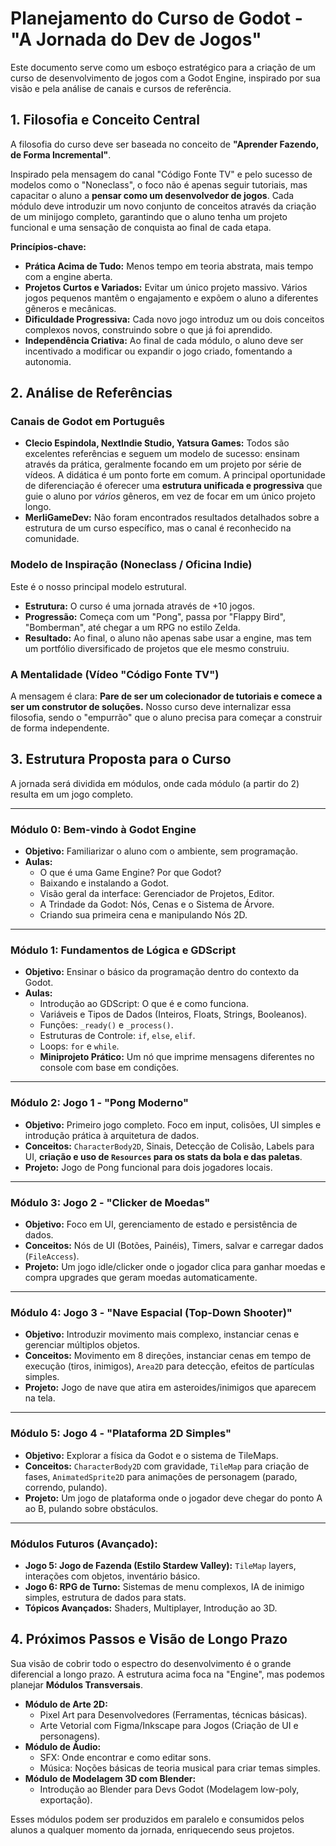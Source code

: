 # Planejamento do Curso de Godot - "A Jornada do Dev de Jogos"

Este documento serve como um esboço estratégico para a criação de um curso de desenvolvimento de jogos com a Godot Engine, inspirado por sua visão e pela análise de canais e cursos de referência.

## 1. Filosofia e Conceito Central

A filosofia do curso deve ser baseada no conceito de **"Aprender Fazendo, de Forma Incremental"**.

Inspirado pela mensagem do canal "Código Fonte TV" e pelo sucesso de modelos como o "Noneclass", o foco não é apenas seguir tutoriais, mas capacitar o aluno a **pensar como um desenvolvedor de jogos**. Cada módulo deve introduzir um novo conjunto de conceitos através da criação de um minijogo completo, garantindo que o aluno tenha um projeto funcional e uma sensação de conquista ao final de cada etapa.

**Princípios-chave:**
*   **Prática Acima de Tudo:** Menos tempo em teoria abstrata, mais tempo com a engine aberta.
*   **Projetos Curtos e Variados:** Evitar um único projeto massivo. Vários jogos pequenos mantêm o engajamento e expõem o aluno a diferentes gêneros e mecânicas.
*   **Dificuldade Progressiva:** Cada novo jogo introduz um ou dois conceitos complexos novos, construindo sobre o que já foi aprendido.
*   **Independência Criativa:** Ao final de cada módulo, o aluno deve ser incentivado a modificar ou expandir o jogo criado, fomentando a autonomia.

## 2. Análise de Referências

### Canais de Godot em Português
*   **Clecio Espindola, NextIndie Studio, Yatsura Games:** Todos são excelentes referências e seguem um modelo de sucesso: ensinam através da prática, geralmente focando em um projeto por série de vídeos. A didática é um ponto forte em comum. A principal oportunidade de diferenciação é oferecer uma **estrutura unificada e progressiva** que guie o aluno por *vários* gêneros, em vez de focar em um único projeto longo.
*   **MerliGameDev:** Não foram encontrados resultados detalhados sobre a estrutura de um curso específico, mas o canal é reconhecido na comunidade.

### Modelo de Inspiração (Noneclass / Oficina Indie)
Este é o nosso principal modelo estrutural.
*   **Estrutura:** O curso é uma jornada através de +10 jogos.
*   **Progressão:** Começa com um "Pong", passa por "Flappy Bird", "Bomberman", até chegar a um RPG no estilo Zelda.
*   **Resultado:** Ao final, o aluno não apenas sabe usar a engine, mas tem um portfólio diversificado de projetos que ele mesmo construiu.

### A Mentalidade (Vídeo "Código Fonte TV")
A mensagem é clara: **Pare de ser um colecionador de tutoriais e comece a ser um construtor de soluções.** Nosso curso deve internalizar essa filosofia, sendo o "empurrão" que o aluno precisa para começar a construir de forma independente.

## 3. Estrutura Proposta para o Curso

A jornada será dividida em módulos, onde cada módulo (a partir do 2) resulta em um jogo completo.

---

### **Módulo 0: Bem-vindo à Godot Engine**
*   **Objetivo:** Familiarizar o aluno com o ambiente, sem programação.
*   **Aulas:**
    *   O que é uma Game Engine? Por que Godot?
    *   Baixando e instalando a Godot.
    *   Visão geral da interface: Gerenciador de Projetos, Editor.
    *   A Trindade da Godot: Nós, Cenas e o Sistema de Árvore.
    *   Criando sua primeira cena e manipulando Nós 2D.

---

### **Módulo 1: Fundamentos de Lógica e GDScript**
*   **Objetivo:** Ensinar o básico da programação dentro do contexto da Godot.
*   **Aulas:**
    *   Introdução ao GDScript: O que é e como funciona.
    *   Variáveis e Tipos de Dados (Inteiros, Floats, Strings, Booleanos).
    *   Funções: `_ready()` e `_process()`.
    *   Estruturas de Controle: `if`, `else`, `elif`.
    *   Loops: `for` e `while`.
    *   **Miniprojeto Prático:** Um nó que imprime mensagens diferentes no console com base em condições.

---

### **Módulo 2: Jogo 1 - "Pong Moderno"**
*   **Objetivo:** Primeiro jogo completo. Foco em input, colisões, UI simples e introdução prática à arquitetura de dados.
*   **Conceitos:** `CharacterBody2D`, Sinais, Detecção de Colisão, Labels para UI, **criação e uso de `Resources` para os stats da bola e das paletas**.
*   **Projeto:** Jogo de Pong funcional para dois jogadores locais.

---

### **Módulo 3: Jogo 2 - "Clicker de Moedas"**
*   **Objetivo:** Foco em UI, gerenciamento de estado e persistência de dados.
*   **Conceitos:** Nós de UI (Botões, Painéis), Timers, salvar e carregar dados (`FileAccess`).
*   **Projeto:** Um jogo idle/clicker onde o jogador clica para ganhar moedas e compra upgrades que geram moedas automaticamente.

---

### **Módulo 4: Jogo 3 - "Nave Espacial (Top-Down Shooter)"**
*   **Objetivo:** Introduzir movimento mais complexo, instanciar cenas e gerenciar múltiplos objetos.
*   **Conceitos:** Movimento em 8 direções, instanciar cenas em tempo de execução (tiros, inimigos), `Area2D` para detecção, efeitos de partículas simples.
*   **Projeto:** Jogo de nave que atira em asteroides/inimigos que aparecem na tela.

---

### **Módulo 5: Jogo 4 - "Plataforma 2D Simples"**
*   **Objetivo:** Explorar a física da Godot e o sistema de TileMaps.
*   **Conceitos:** `CharacterBody2D` com gravidade, `TileMap` para criação de fases, `AnimatedSprite2D` para animações de personagem (parado, correndo, pulando).
*   **Projeto:** Um jogo de plataforma onde o jogador deve chegar do ponto A ao B, pulando sobre obstáculos.

---

### **Módulos Futuros (Avançado):**
*   **Jogo 5: Jogo de Fazenda (Estilo Stardew Valley):** `TileMap` layers, interações com objetos, inventário básico.
*   **Jogo 6: RPG de Turno:** Sistemas de menu complexos, IA de inimigo simples, estrutura de dados para stats.
*   **Tópicos Avançados:** Shaders, Multiplayer, Introdução ao 3D.

## 4. Próximos Passos e Visão de Longo Prazo

Sua visão de cobrir todo o espectro do desenvolvimento é o grande diferencial a longo prazo. A estrutura acima foca na "Engine", mas podemos planejar **Módulos Transversais**.

*   **Módulo de Arte 2D:**
    *   Pixel Art para Desenvolvedores (Ferramentas, técnicas básicas).
    *   Arte Vetorial com Figma/Inkscape para Jogos (Criação de UI e personagens).
*   **Módulo de Áudio:**
    *   SFX: Onde encontrar e como editar sons.
    *   Música: Noções básicas de teoria musical para criar temas simples.
*   **Módulo de Modelagem 3D com Blender:**
    *   Introdução ao Blender para Devs Godot (Modelagem low-poly, exportação).

Esses módulos podem ser produzidos em paralelo e consumidos pelos alunos a qualquer momento da jornada, enriquecendo seus projetos.
